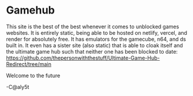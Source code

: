 # Gamehub
This site is the best of the best whenever it comes to unblocked games websites. It is entirely static, being able to be hosted on netlify, vercel, and render for absolutely free. It has emulators for the gamecube, n64, and ds built in. It even has a sister site (also static) that is able to cloak itself and the ultimate game hub such that neither one has been blocked to date: https://github.com/thepersonwiththestuff/Ultimate-Game-Hub-Redirect/tree/main

Welcome to the future

-C@aly5t
